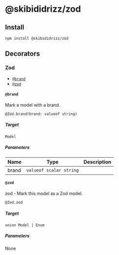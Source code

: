 # @skibididrizz/zod

## Install

```bash
npm install @skibididrizz/zod
```

## Decorators

### Zod

- [`@brand`](#@brand)
- [`@zod`](#@zod)

#### `@brand`

Mark a model with a brand.

```typespec
@Zod.brand(brand: valueof string)
```

##### Target

`Model`

##### Parameters

| Name  | Type                    | Description |
| ----- | ----------------------- | ----------- |
| brand | `valueof scalar string` |             |

#### `@zod`

zod - Mark this model as a Zod model.

```typespec
@Zod.zod
```

##### Target

`union Model | Enum`

##### Parameters

None

